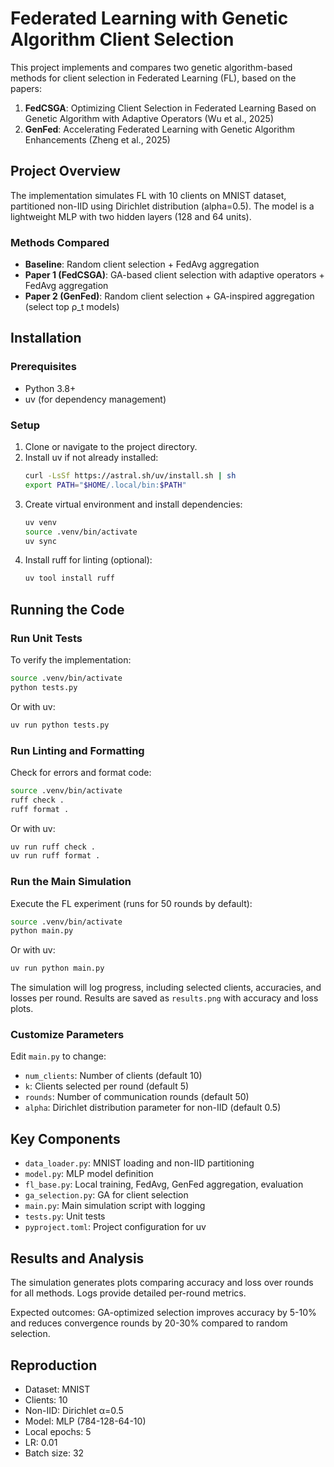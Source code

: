 # Federated Learning with Genetic Algorithm Client Selection

This project implements and compares two genetic algorithm-based methods for client selection in Federated Learning (FL), based on the papers:

1. **FedCSGA**: Optimizing Client Selection in Federated Learning Based on Genetic Algorithm with Adaptive Operators (Wu et al., 2025)
2. **GenFed**: Accelerating Federated Learning with Genetic Algorithm Enhancements (Zheng et al., 2025)

## Project Overview

The implementation simulates FL with 10 clients on MNIST dataset, partitioned non-IID using Dirichlet distribution (alpha=0.5). The model is a lightweight MLP with two hidden layers (128 and 64 units).

### Methods Compared

- **Baseline**: Random client selection + FedAvg aggregation
- **Paper 1 (FedCSGA)**: GA-based client selection with adaptive operators + FedAvg aggregation
- **Paper 2 (GenFed)**: Random client selection + GA-inspired aggregation (select top ρ_t models)

## Installation

### Prerequisites
- Python 3.8+
- uv (for dependency management)

### Setup
1. Clone or navigate to the project directory.
2. Install uv if not already installed:
   ```bash
   curl -LsSf https://astral.sh/uv/install.sh | sh
   export PATH="$HOME/.local/bin:$PATH"
   ```
3. Create virtual environment and install dependencies:
   ```bash
   uv venv
   source .venv/bin/activate
   uv sync
   ```
4. Install ruff for linting (optional):
   ```bash
   uv tool install ruff
   ```

## Running the Code

### Run Unit Tests
To verify the implementation:
```bash
source .venv/bin/activate
python tests.py
```
Or with uv:
```bash
uv run python tests.py
```

### Run Linting and Formatting
Check for errors and format code:
```bash
source .venv/bin/activate
ruff check .
ruff format .
```
Or with uv:
```bash
uv run ruff check .
uv run ruff format .
```

### Run the Main Simulation
Execute the FL experiment (runs for 50 rounds by default):
```bash
source .venv/bin/activate
python main.py
```
Or with uv:
```bash
uv run python main.py
```

The simulation will log progress, including selected clients, accuracies, and losses per round. Results are saved as `results.png` with accuracy and loss plots.

### Customize Parameters
Edit `main.py` to change:
- `num_clients`: Number of clients (default 10)
- `k`: Clients selected per round (default 5)
- `rounds`: Number of communication rounds (default 50)
- `alpha`: Dirichlet distribution parameter for non-IID (default 0.5)

## Key Components

- `data_loader.py`: MNIST loading and non-IID partitioning
- `model.py`: MLP model definition
- `fl_base.py`: Local training, FedAvg, GenFed aggregation, evaluation
- `ga_selection.py`: GA for client selection
- `main.py`: Main simulation script with logging
- `tests.py`: Unit tests
- `pyproject.toml`: Project configuration for uv

## Results and Analysis

The simulation generates plots comparing accuracy and loss over rounds for all methods. Logs provide detailed per-round metrics.

Expected outcomes: GA-optimized selection improves accuracy by 5-10% and reduces convergence rounds by 20-30% compared to random selection.

## Reproduction

- Dataset: MNIST
- Clients: 10
- Non-IID: Dirichlet α=0.5
- Model: MLP (784-128-64-10)
- Local epochs: 5
- LR: 0.01
- Batch size: 32
